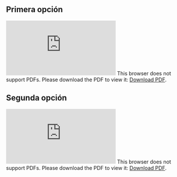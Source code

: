 ## Primera opción

<object data="https://github.com/IgnacioYanjari/IngSoftware/blob/master/Informes/Entregas/Primera_entrega1.pdf" type="application/pdf" width="700px" height="700px">
    <embed src="https://github.com/IgnacioYanjari/IngSoftware/blob/master/Informes/Entregas/Primera_entrega1.pdf">
        This browser does not support PDFs. Please download the PDF to view it: <a href="https://github.com/IgnacioYanjari/IngSoftware/blob/master/Informes/Entregas/Primera_entrega1.pdf">Download PDF</a>.</p>
    </embed>
</object>

## Segunda opción

<object data="https://github.com/IgnacioYanjari/IngSoftware/blob/master/Informes/Entregas/Primera_entrega2.pdf" type="application/pdf" width="700px" height="700px">
    <embed src="https://github.com/IgnacioYanjari/IngSoftware/blob/master/Informes/Entregas/Primera_entrega2.pdf">
        This browser does not support PDFs. Please download the PDF to view it: <a href="https://github.com/IgnacioYanjari/IngSoftware/blob/master/Informes/Entregas/Primera_entrega2.pdf">Download PDF</a>.</p>
    </embed>
</object>
